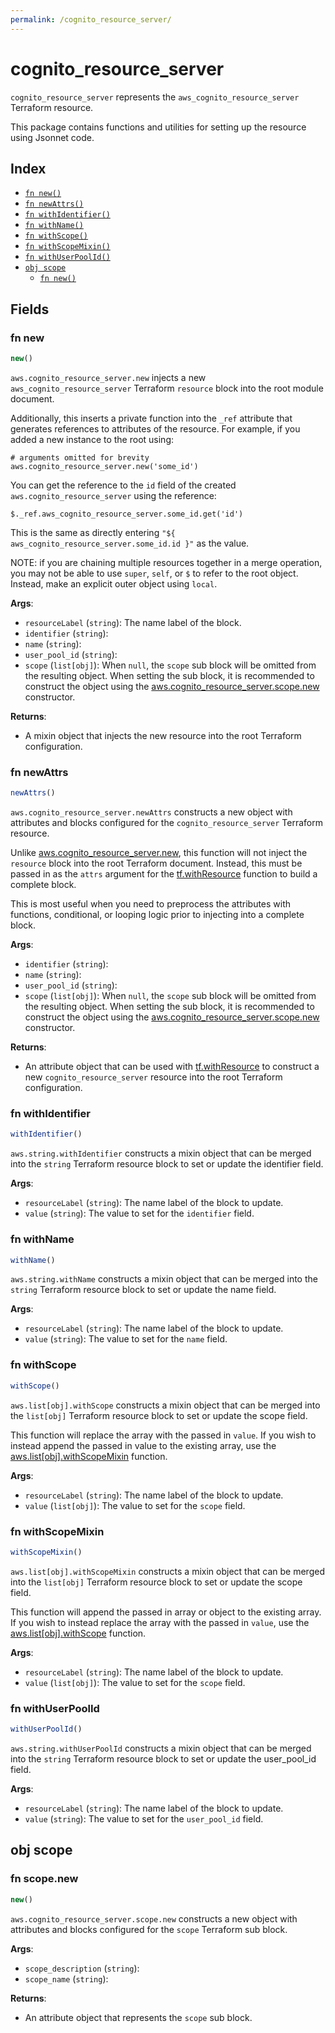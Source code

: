 ```yaml
---
permalink: /cognito_resource_server/
---
```


# cognito_resource_server

`cognito_resource_server` represents the `aws_cognito_resource_server` Terraform resource.



This package contains functions and utilities for setting up the resource using Jsonnet code.


## Index

* [`fn new()`](#fn-new)
* [`fn newAttrs()`](#fn-newattrs)
* [`fn withIdentifier()`](#fn-withidentifier)
* [`fn withName()`](#fn-withname)
* [`fn withScope()`](#fn-withscope)
* [`fn withScopeMixin()`](#fn-withscopemixin)
* [`fn withUserPoolId()`](#fn-withuserpoolid)
* [`obj scope`](#obj-scope)
  * [`fn new()`](#fn-scopenew)

## Fields

### fn new

```ts
new()
```


`aws.cognito_resource_server.new` injects a new `aws_cognito_resource_server` Terraform `resource`
block into the root module document.

Additionally, this inserts a private function into the `_ref` attribute that generates references to attributes of the
resource. For example, if you added a new instance to the root using:

    # arguments omitted for brevity
    aws.cognito_resource_server.new('some_id')

You can get the reference to the `id` field of the created `aws.cognito_resource_server` using the reference:

    $._ref.aws_cognito_resource_server.some_id.get('id')

This is the same as directly entering `"${ aws_cognito_resource_server.some_id.id }"` as the value.

NOTE: if you are chaining multiple resources together in a merge operation, you may not be able to use `super`, `self`,
or `$` to refer to the root object. Instead, make an explicit outer object using `local`.

**Args**:
  - `resourceLabel` (`string`): The name label of the block.
  - `identifier` (`string`): 
  - `name` (`string`): 
  - `user_pool_id` (`string`): 
  - `scope` (`list[obj]`):  When `null`, the `scope` sub block will be omitted from the resulting object. When setting the sub block, it is recommended to construct the object using the [aws.cognito_resource_server.scope.new](#fn-cognitoresourceserverscopenew) constructor.

**Returns**:
- A mixin object that injects the new resource into the root Terraform configuration.


### fn newAttrs

```ts
newAttrs()
```


`aws.cognito_resource_server.newAttrs` constructs a new object with attributes and blocks configured for the `cognito_resource_server`
Terraform resource.

Unlike [aws.cognito_resource_server.new](#fn-cognitoresourceservernew), this function will not inject the `resource`
block into the root Terraform document. Instead, this must be passed in as the `attrs` argument for the
[tf.withResource](https://github.com/tf-libsonnet/core/tree/main/docs#fn-withresource) function to build a complete block.

This is most useful when you need to preprocess the attributes with functions, conditional, or looping logic prior to
injecting into a complete block.

**Args**:
  - `identifier` (`string`): 
  - `name` (`string`): 
  - `user_pool_id` (`string`): 
  - `scope` (`list[obj]`):  When `null`, the `scope` sub block will be omitted from the resulting object. When setting the sub block, it is recommended to construct the object using the [aws.cognito_resource_server.scope.new](#fn-cognitoresourceserverscopenew) constructor.

**Returns**:
  - An attribute object that can be used with [tf.withResource](https://github.com/tf-libsonnet/core/tree/main/docs#fn-withresource) to construct a new `cognito_resource_server` resource into the root Terraform configuration.


### fn withIdentifier

```ts
withIdentifier()
```

`aws.string.withIdentifier` constructs a mixin object that can be merged into the `string`
Terraform resource block to set or update the identifier field.



**Args**:
  - `resourceLabel` (`string`): The name label of the block to update.
  - `value` (`string`): The value to set for the `identifier` field.


### fn withName

```ts
withName()
```

`aws.string.withName` constructs a mixin object that can be merged into the `string`
Terraform resource block to set or update the name field.



**Args**:
  - `resourceLabel` (`string`): The name label of the block to update.
  - `value` (`string`): The value to set for the `name` field.


### fn withScope

```ts
withScope()
```

`aws.list[obj].withScope` constructs a mixin object that can be merged into the `list[obj]`
Terraform resource block to set or update the scope field.

This function will replace the array with the passed in `value`. If you wish to instead append the
passed in value to the existing array, use the [aws.list[obj].withScopeMixin](TODO) function.


**Args**:
  - `resourceLabel` (`string`): The name label of the block to update.
  - `value` (`list[obj]`): The value to set for the `scope` field.


### fn withScopeMixin

```ts
withScopeMixin()
```

`aws.list[obj].withScopeMixin` constructs a mixin object that can be merged into the `list[obj]`
Terraform resource block to set or update the scope field.

This function will append the passed in array or object to the existing array. If you wish
to instead replace the array with the passed in `value`, use the [aws.list[obj].withScope](TODO)
function.


**Args**:
  - `resourceLabel` (`string`): The name label of the block to update.
  - `value` (`list[obj]`): The value to set for the `scope` field.


### fn withUserPoolId

```ts
withUserPoolId()
```

`aws.string.withUserPoolId` constructs a mixin object that can be merged into the `string`
Terraform resource block to set or update the user_pool_id field.



**Args**:
  - `resourceLabel` (`string`): The name label of the block to update.
  - `value` (`string`): The value to set for the `user_pool_id` field.


## obj scope



### fn scope.new

```ts
new()
```


`aws.cognito_resource_server.scope.new` constructs a new object with attributes and blocks configured for the `scope`
Terraform sub block.



**Args**:
  - `scope_description` (`string`): 
  - `scope_name` (`string`): 

**Returns**:
  - An attribute object that represents the `scope` sub block.
